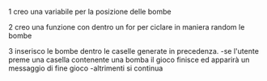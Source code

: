 1 creo una variabile per la posizione delle bombe

2 creo una funzione con dentro un for per ciclare in maniera random le bombe

3 inserisco le bombe dentro le caselle generate in precedenza.
-se l'utente preme una casella contenente una bomba il gioco finisce ed apparirà un messaggio di fine gioco
-altrimenti si continua